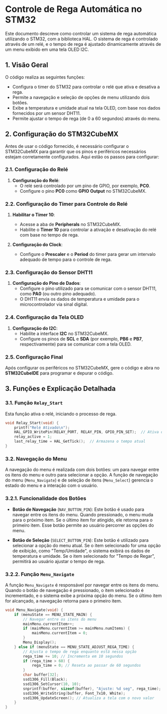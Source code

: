 # Controle de Rega Automática no STM32

Este documento descreve como controlar um sistema de rega automática utilizando o STM32, com a biblioteca HAL. O sistema de rega é controlado através de um relé, e o tempo de rega é ajustado dinamicamente através de um menu exibido em uma tela OLED I2C.

## 1. Visão Geral

O código realiza as seguintes funções:
- Configura o timer do STM32 para controlar o relé que ativa e desativa a rega.
- Permite a navegação e seleção de opções de menu utilizando dois botões.
- Exibe a temperatura e umidade atual na tela OLED, com base nos dados fornecidos por um sensor DHT11.
- Permite ajustar o tempo de rega (de 0 a 60 segundos) através do menu.

## 2. Configuração do STM32CubeMX

Antes de usar o código fornecido, é necessário configurar o STM32CubeMX para garantir que os pinos e periféricos necessários estejam corretamente configurados. Aqui estão os passos para configurar:

### 2.1. Configuração do Relé

1. **Configuração do Relé**:
   - O relé será controlado por um pino de GPIO, por exemplo, **PC0**.
   - Configure o pino **PC0** como **GPIO Output** no STM32CubeMX.

### 2.2. Configuração do Timer para Controle do Relé

1. **Habilitar o Timer 10**:
   - Acesse a aba de **Peripherals** no STM32CubeMX.
   - Habilite o **Timer 10** para controlar a ativação e desativação do relé com base no tempo de rega.

2. **Configuração do Clock**:
   - Configure o **Prescaler** e o **Period** do timer para gerar um intervalo adequado de tempo para o controle de rega.

### 2.3. Configuração do Sensor DHT11

1. **Configuração do Pino de Dados**:
   - Configure o pino utilizado para se comunicar com o sensor DHT11, como **PA0** (ou outro pino adequado).
   - O DHT11 envia os dados de temperatura e umidade para o microcontrolador via sinal digital.

### 2.4. Configuração da Tela OLED

1. **Configuração do I2C**:
   - Habilite a interface **I2C** no STM32CubeMX.
   - Configure os pinos de **SCL** e **SDA** (por exemplo, **PB6** e **PB7**, respectivamente) para se comunicar com a tela OLED.

### 2.5. Configuração Final

Após configurar os periféricos no STM32CubeMX, gere o código e abra no **STM32CubeIDE** para programar e depurar o código.

## 3. Funções e Explicação Detalhada

### 3.1. Função `Relay_Start`

Esta função ativa o relé, iniciando o processo de rega.

```c
void Relay_Start(void) {
    printf("Relé Ativado\n");
    HAL_GPIO_WritePin(RELAY_PORT, RELAY_PIN, GPIO_PIN_SET);  // Ativa o relé
    relay_active = 1;
    last_relay_time = HAL_GetTick();  // Armazena o tempo atual
}
```
### 3.2. Navegação do Menu

A navegação do menu é realizada com dois botões: um para navegar entre os itens do menu e outro para selecionar a opção. A função de navegação do menu (`Menu_Navigate`) e de seleção de itens (`Menu_Select`) gerencia o estado do menu e a interação com o usuário.

### 3.2.1. Funcionalidade dos Botões

- **Botão de Navegação** (`NAV_BUTTON_PIN`): Este botão é usado para navegar entre os itens do menu. Quando pressionado, o menu muda para o próximo item. Se o último item for atingido, ele retorna para o primeiro item. Esse botão permite ao usuário percorrer as opções do menu.
  
- **Botão de Seleção** (`SELECT_BUTTON_PIN`): Este botão é utilizado para selecionar a opção do menu atual. Se o item selecionado for uma opção de exibição, como "Temp/Umidade", o sistema exibirá os dados de temperatura e umidade. Se o item selecionado for "Tempo de Regar", permitirá ao usuário ajustar o tempo de rega.

### 3.2.2. Função `Menu_Navigate`

A função `Menu_Navigate` é responsável por navegar entre os itens do menu. Quando o botão de navegação é pressionado, o item selecionado é incrementado, e o sistema exibe a próxima opção do menu. Se o último item for alcançado, a navegação retorna para o primeiro item.

```c
void Menu_Navigate(void) {
    if (menuState == MENU_STATE_MAIN) {
        // Navegar entre os itens do menu
        mainMenu.currentItem++;
        if (mainMenu.currentItem >= mainMenu.numItems) {
            mainMenu.currentItem = 0;
        }
        Menu_Display();
    } else if (menuState == MENU_STATE_ADJUST_REGA_TIME) {
        // Ajusta o tempo de rega enquanto está nessa opção
        rega_time += 10; // Incrementa em 10 segundos
        if (rega_time > 60) {
            rega_time = 0; // Reseta ao passar de 60 segundos
        }
        char buffer[32];
        ssd1306_Fill(Black);
        ssd1306_SetCursor(10, 10);
        snprintf(buffer, sizeof(buffer), "Ajuste: %d seg", rega_time);
        ssd1306_WriteString(buffer, Font_7x10, White);
        ssd1306_UpdateScreen(); // Atualiza a tela com o novo valor
    }
}
```
